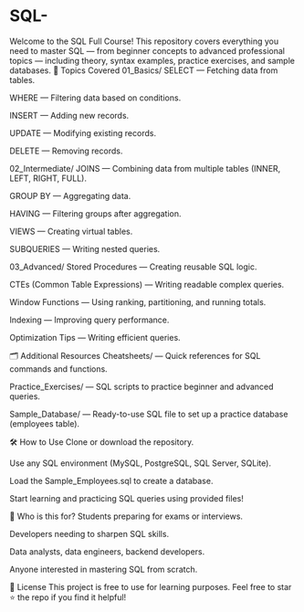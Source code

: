 # SQL-
Welcome to the SQL Full Course!
This repository covers everything you need to master SQL — from beginner concepts to advanced professional topics — including theory, syntax examples, practice exercises, and sample databases.
📖 Topics Covered
01_Basics/
SELECT — Fetching data from tables.

WHERE — Filtering data based on conditions.

INSERT — Adding new records.

UPDATE — Modifying existing records.

DELETE — Removing records.

02_Intermediate/
JOINS — Combining data from multiple tables (INNER, LEFT, RIGHT, FULL).

GROUP BY — Aggregating data.

HAVING — Filtering groups after aggregation.

VIEWS — Creating virtual tables.

SUBQUERIES — Writing nested queries.

03_Advanced/
Stored Procedures — Creating reusable SQL logic.

CTEs (Common Table Expressions) — Writing readable complex queries.

Window Functions — Using ranking, partitioning, and running totals.

Indexing — Improving query performance.

Optimization Tips — Writing efficient queries.

🗂️ Additional Resources
Cheatsheets/ — Quick references for SQL commands and functions.

Practice_Exercises/ — SQL scripts to practice beginner and advanced queries.

Sample_Database/ — Ready-to-use SQL file to set up a practice database (employees table).

🛠️ How to Use
Clone or download the repository.

Use any SQL environment (MySQL, PostgreSQL, SQL Server, SQLite).

Load the Sample_Employees.sql to create a database.

Start learning and practicing SQL queries using provided files!

🚀 Who is this for?
Students preparing for exams or interviews.

Developers needing to sharpen SQL skills.

Data analysts, data engineers, backend developers.

Anyone interested in mastering SQL from scratch.

📌 License
This project is free to use for learning purposes.
Feel free to star ⭐ the repo if you find it helpful!


